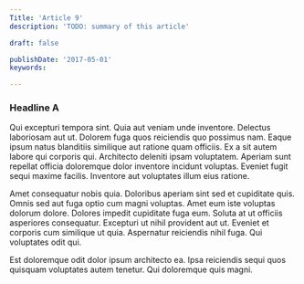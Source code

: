 ```yaml
---
Title: 'Article 9'
description: 'TODO: summary of this article'

draft: false

publishDate: '2017-05-01'
keywords: 

---
```



### Headline A

Qui excepturi tempora sint. Quia aut veniam unde inventore. Delectus laboriosam aut ut. Dolorem fuga quos reiciendis quo possimus nam. Eaque ipsum natus blanditiis similique aut ratione quam officiis.
Ex a sit autem labore qui corporis qui. Architecto deleniti ipsam voluptatem. Aperiam sunt repellat officia doloremque dolor inventore incidunt voluptas. Eveniet fugit sequi maxime facilis. Inventore aut voluptates illum eius ratione.

Amet consequatur nobis quia. Doloribus aperiam sint sed et cupiditate quis. Omnis sed aut fuga optio cum magni voluptas. Amet eum iste voluptas dolorum dolore. Dolores impedit cupiditate fuga eum. Soluta at ut officiis asperiores consequatur.
Excepturi ut nihil provident aut ut. Eveniet et corporis cum similique ut quia. Aspernatur reiciendis nihil fuga. Qui voluptates odit qui.

Est doloremque odit dolor ipsum architecto ea. Ipsa reiciendis sequi quos quisquam voluptates autem tenetur. Qui doloremque quis magni.
